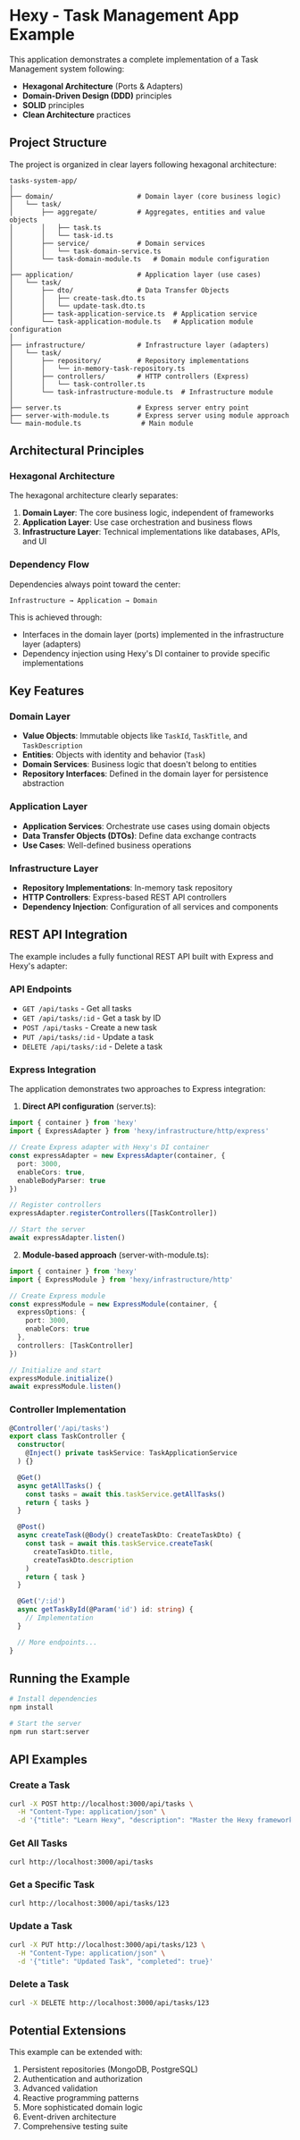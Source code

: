 # Hexy - Task Management App Example

This application demonstrates a complete implementation of a Task Management system following:

- **Hexagonal Architecture** (Ports & Adapters)
- **Domain-Driven Design (DDD)** principles
- **SOLID** principles
- **Clean Architecture** practices

## Project Structure

The project is organized in clear layers following hexagonal architecture:

```
tasks-system-app/
│
├── domain/                     # Domain layer (core business logic)
│   └── task/
│       ├── aggregate/          # Aggregates, entities and value objects
│       │   ├── task.ts
│       │   └── task-id.ts
│       ├── service/            # Domain services
│       │   └── task-domain-service.ts
│       └── task-domain-module.ts   # Domain module configuration
│
├── application/                # Application layer (use cases)
│   └── task/
│       ├── dto/                # Data Transfer Objects
│       │   ├── create-task.dto.ts
│       │   └── update-task.dto.ts
│       ├── task-application-service.ts  # Application service
│       └── task-application-module.ts   # Application module configuration
│
├── infrastructure/             # Infrastructure layer (adapters)
│   └── task/
│       ├── repository/         # Repository implementations
│       │   └── in-memory-task-repository.ts
│       ├── controllers/        # HTTP controllers (Express)
│       │   └── task-controller.ts
│       └── task-infrastructure-module.ts  # Infrastructure module
│
├── server.ts                   # Express server entry point
├── server-with-module.ts       # Express server using module approach
└── main-module.ts               # Main module
```

## Architectural Principles

### Hexagonal Architecture

The hexagonal architecture clearly separates:

1. **Domain Layer**: The core business logic, independent of frameworks
2. **Application Layer**: Use case orchestration and business flows
3. **Infrastructure Layer**: Technical implementations like databases, APIs, and UI

### Dependency Flow

Dependencies always point toward the center:

```
Infrastructure → Application → Domain
```

This is achieved through:
- Interfaces in the domain layer (ports) implemented in the infrastructure layer (adapters)
- Dependency injection using Hexy's DI container to provide specific implementations

## Key Features

### Domain Layer

- **Value Objects**: Immutable objects like `TaskId`, `TaskTitle`, and `TaskDescription`
- **Entities**: Objects with identity and behavior (`Task`)
- **Domain Services**: Business logic that doesn't belong to entities
- **Repository Interfaces**: Defined in the domain layer for persistence abstraction

### Application Layer

- **Application Services**: Orchestrate use cases using domain objects
- **Data Transfer Objects (DTOs)**: Define data exchange contracts
- **Use Cases**: Well-defined business operations

### Infrastructure Layer

- **Repository Implementations**: In-memory task repository
- **HTTP Controllers**: Express-based REST API controllers
- **Dependency Injection**: Configuration of all services and components

## REST API Integration

The example includes a fully functional REST API built with Express and Hexy's adapter:

### API Endpoints

- `GET /api/tasks` - Get all tasks
- `GET /api/tasks/:id` - Get a task by ID
- `POST /api/tasks` - Create a new task
- `PUT /api/tasks/:id` - Update a task
- `DELETE /api/tasks/:id` - Delete a task

### Express Integration

The application demonstrates two approaches to Express integration:

1. **Direct API configuration** (server.ts):
```typescript
import { container } from 'hexy'
import { ExpressAdapter } from 'hexy/infrastructure/http/express'

// Create Express adapter with Hexy's DI container
const expressAdapter = new ExpressAdapter(container, {
  port: 3000,
  enableCors: true,
  enableBodyParser: true
})

// Register controllers
expressAdapter.registerControllers([TaskController])

// Start the server
await expressAdapter.listen()
```

2. **Module-based approach** (server-with-module.ts):
```typescript
import { container } from 'hexy'
import { ExpressModule } from 'hexy/infrastructure/http'

// Create Express module
const expressModule = new ExpressModule(container, {
  expressOptions: {
    port: 3000,
    enableCors: true
  },
  controllers: [TaskController]
})

// Initialize and start
expressModule.initialize()
await expressModule.listen()
```

### Controller Implementation

```typescript
@Controller('/api/tasks')
export class TaskController {
  constructor(
    @Inject() private taskService: TaskApplicationService
  ) {}

  @Get()
  async getAllTasks() {
    const tasks = await this.taskService.getAllTasks()
    return { tasks }
  }

  @Post()
  async createTask(@Body() createTaskDto: CreateTaskDto) {
    const task = await this.taskService.createTask(
      createTaskDto.title,
      createTaskDto.description
    )
    return { task }
  }

  @Get('/:id')
  async getTaskById(@Param('id') id: string) {
    // Implementation
  }

  // More endpoints...
}
```

## Running the Example

```bash
# Install dependencies
npm install

# Start the server
npm run start:server
```

## API Examples

### Create a Task

```bash
curl -X POST http://localhost:3000/api/tasks \
  -H "Content-Type: application/json" \
  -d '{"title": "Learn Hexy", "description": "Master the Hexy framework", "priority": 1}'
```

### Get All Tasks

```bash
curl http://localhost:3000/api/tasks
```

### Get a Specific Task

```bash
curl http://localhost:3000/api/tasks/123
```

### Update a Task

```bash
curl -X PUT http://localhost:3000/api/tasks/123 \
  -H "Content-Type: application/json" \
  -d '{"title": "Updated Task", "completed": true}'
```

### Delete a Task

```bash
curl -X DELETE http://localhost:3000/api/tasks/123
```

## Potential Extensions

This example can be extended with:

1. Persistent repositories (MongoDB, PostgreSQL)
2. Authentication and authorization
3. Advanced validation
4. Reactive programming patterns
5. More sophisticated domain logic
6. Event-driven architecture
7. Comprehensive testing suite 